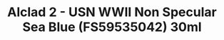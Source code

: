 ---
layout: product
title: "Alclad 2 - USN WWII Non Specular Sea Blue (FS59535042) 30ml"
price: "TBA" 
desc: "N/A"
img_path: "/assets/img/ALCE318.jpg"
brand: "N/A"
available: false
special_offer: false
new: false
soon: false
cat: "040000"
subcat: "040300"
subsubcat: "0N/A"
sifra: "ALCE318"
popular: true
---